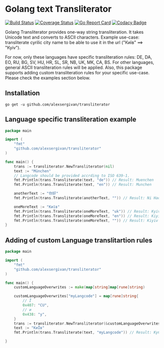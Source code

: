 Golang text Transliterator
==============

[![Build Status](https://travis-ci.com/alexsergivan/transliterator.svg?branch=master)](https://travis-ci.com/github/alexsergivan/transliterator)
[![Coverage Status](https://coveralls.io/repos/github/alexsergivan/transliterator/badge.svg)](https://coveralls.io/github/alexsergivan/transliterator)
[![Go Report Card](https://goreportcard.com/badge/github.com/alexsergivan/transliterator)](https://goreportcard.com/report/github.com/alexsergivan/transliterator)
[![Codacy Badge](https://api.codacy.com/project/badge/Grade/9b062cd8ba9f4f7f850e167d6966b75b)](https://www.codacy.com/manual/alexsergivan/transliterator?utm_source=github.com&amp;utm_medium=referral&amp;utm_content=alexsergivan/transliterator&amp;utm_campaign=Badge_Grade)


Golang Transliterator provides one-way string transliteration. It takes Unicode text and converts to ASCII characters.
Example use-case: transliterate cyrilic city name to be able to use it in the url ("Київ" ==> "Куiv").

For now, only these languages have specific transliteration rules: DE, DA, EO, RU, BG, SV, HU, HR, SL, SR, NB, UK, MK, CA, BS. For other languages, general ASCII transliteration rules will be applied. Also, this package supports adding custom transliteration rules for your specific use-case. Please check the examples section below.


Installation
------------

```
go get -u github.com/alexsergivan/transliterator
```


Language specific transliteration example
------

```go
package main

import (
	"fmt"
	"github.com/alexsergivan/transliterator"
)

func main() {
	trans := transliterator.NewTransliterator(nil)
	text := "München"
	// Langcode should be provided accrding to ISO 639-1.
	fmt.Println(trans.Transliterate(text, "de")) // Result: Muenchen
	fmt.Println(trans.Transliterate(text, "en")) // Result: Munchen

	anotherText := "你好"
	fmt.Println(trans.Transliterate(anotherText, "")) // Result: Ni Hao

	oneMoreText := "Київ"
	fmt.Println(trans.Transliterate(oneMoreText, "uk")) // Result: Kyiv
	fmt.Println(trans.Transliterate(oneMoreText, "en")) // Result: Kiyiv
	fmt.Println(trans.Transliterate(oneMoreText, "")) // Result: Kiyiv
}
```

Adding of custom Language translitartion rules
------

```go
package main

import (
	"fmt"
	"github.com/alexsergivan/transliterator"
)

func main() {
	customLanguageOverwrites := make(map[string]map[rune]string)

	customLanguageOverwrites["myLangcode"] = map[rune]string{
		// Ї
		0x407: "CU",
		// и
		0x438: "y",
	}
	trans := transliterator.NewTransliterator(&customLanguageOverwrites)
	text := "КиЇв"
	fmt.Println(trans.Transliterate(text, "myLangcode")) // Result: KyCUv

}
```
